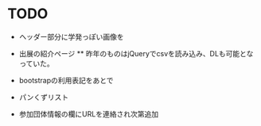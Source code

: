 # TODO

* ヘッダー部分に学発っぽい画像を

* 出展の紹介ページ
** 昨年のものはjQueryでcsvを読み込み、DLも可能となっていた。

* bootstrapの利用表記をあとで

* パンくずリスト

* 参加団体情報の欄にURLを連絡され次第追加
